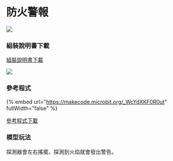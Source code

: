 # 防火警報

![](https://kittenbothk.readthedocs.io/en/latest/\_images/firealarm1.png)

### 組裝說明書下載

[組裝說明書下載](https://drive.google.com/drive/folders/1wg\_edUZFrqyUONA0FJ6vFBkGArRsfnf4?usp=sharing)

![](https://kittenbothk.readthedocs.io/en/latest/\_images/firealarm\_wire.png)

### 參考程式

{% embed url="https://makecode.microbit.org/_WcYdXKF0R0ut" fullWidth="false" %}

[參考程式下載](https://makecode.microbit.org/\_dbrY2iaAuc4v)

### 模型玩法

探測器會左右搖擺，探測到火焰就會發出警告。
